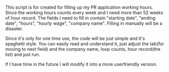 This script is for created for filling up my PR application working hours.
Since the working hours counts every week and I need more than 52 weeks of hour record.
The fields I need to fill in contain "starting date", "ending date", "hours", "hourly wage", "company name".
Filling in manually will be a disaster.

Since it's only for one time use, the code will be just simple and it's spaghetti style. You can easily read and understand it, just adjust the tab(for moving to next field) and the company name, loop counts, hour record(the list) and just run.

If I have time in the future I will modify it into a more userfriendly version.
